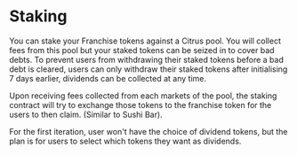 # Staking

You can stake your Franchise tokens against a Citrus pool. You will collect fees from this pool but your staked tokens can be seized in to cover bad debts. To prevent users from withdrawing their staked tokens before a bad debt is cleared, users can only withdraw their staked tokens after initialising 7 days earlier, dividends can be collected at any time.

Upon receiving fees collected from each markets of the pool, the staking contract will try to exchange those tokens to the franchise token for the users to then claim. (Similar to Sushi Bar).

For the first iteration, user won't have the choice of dividend tokens, but the plan is for users to select which tokens they want as dividends.
